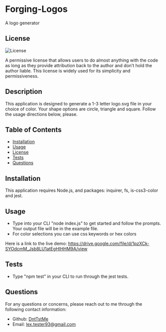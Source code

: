 # Forging-Logos
A logo generator

## License
![License](https://img.shields.io/badge/license-MIT%20License-brightgreen)

A permissive license that allows users to do almost anything with the code as long as they provide attribution back to the author and don’t hold the author liable. This license is widely used for its simplicity and permissiveness.

## Description
This application is designed to generate a 1-3 letter logo.svg file in your choice of color. Your shape options are circle, triangle and square. Follow the usage directions below, please. 


## Table of Contents
- [Installation](#installation)
- [Usage](#instructions)
- [License](#license)
- [Tests](#test)
- [Questions](#questions)

## Installation
This application requires Node.js, and packages: inquirer, fs, is-css3-color  and jest.

## Usage
* Type into your CLI "node index.js" to get started and follow the prompts. Your output file will be in the example file.
* For color selections you can use css keywords or hex colors

Here is a link to the live demo: 
https://drive.google.com/file/d/1pzXCk-SYOdcmM_Jsb8LU1atEgHIHHM9A/view


## Tests
* Type "npm test" in your CLI to run through the jest tests.

## Questions
For any questions or concerns, please reach out to me through the following contact information:

- Github: [DntTstMe](https://github.com/DntTstMe)
- Email: lex.tester93@gmail.com